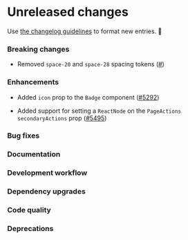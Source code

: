 # Unreleased changes

Use [the changelog guidelines](/documentation/Versioning%20and%20changelog.md) to format new entries. 💜

### Breaking changes

- Removed `space-20` and `space-28` spacing tokens ([#](https://github.com/Shopify/polaris/pull/))

### Enhancements

- Added `icon` prop to the `Badge` component ([#5292](https://github.com/Shopify/polaris/pull/5292))

- Added support for setting a `ReactNode` on the `PageActions` `secondaryActions` prop ([#5495](https://github.com/Shopify/polaris/pull/5495))

### Bug fixes

### Documentation

### Development workflow

### Dependency upgrades

### Code quality

### Deprecations
